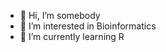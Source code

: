 - 👋 Hi, I’m somebody
- 👀 I’m interested in Bioinformatics
- 🌱 I’m currently learning R


<!---
ASD-heel/ASD-heel is a ✨ special ✨ repository because its `README.md` (this file) appears on your GitHub profile.
You can click the Preview link to take a look at your changes.
--->
